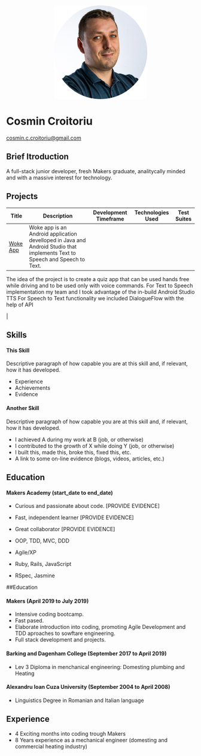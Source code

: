 <p align="center"><img src="./images/photo.png" alt="portrait" width="250"/></p>
     
# Cosmin Croitoriu
cosmin.c.croitoriu@gmail.com


## Brief Itroduction

A full-stack junior developer, fresh Makers graduate, analitycally minded and with a massive interest for technology.  

## Projects
| Title | Description | Development Timeframe | Technologies Used | Test Suites |
| --- | --- | --- | --- | --- |
| [Woke App](https://github.com/mondongos/woke-platypus) | Woke app is an Android application develloped in Java and Android Studio that implements Text to Speech and Speech to Text.
  The idea of the project is to create a quiz app that can be used hands free while driving
and to be used only with voice commands.
  For Text to Speech implementation my team and I took advantage of the in-build Android
Studio TTS
For Speech to Text functionality we included DialogueFlow with the help of API 







|
## Skills

#### This Skill

Descriptive paragraph of how capable you are at this skill and, if relevant, how it has developed.

- Experience
- Achievements
- Evidence

#### Another Skill

Descriptive paragraph of how capable you are at this skill and, if relevant, how it has developed.

- I achieved A during my work at B (job, or otherwise)
- I contributed to the growth of X while doing Y (job, or otherwise)
- I built this, made this, broke this, fixed this, etc.
- A link to some on-line evidence (blogs, videos, articles, etc.)

## Education

#### Makers Academy (start_date to end_date)

- Curious and passionate about code. [PROVIDE EVIDENCE]
- Fast, independent learner [PROVIDE EVIDENCE]
- Great collaborator [PROVIDE EVIDENCE]

- OOP, TDD, MVC, DDD
- Agile/XP
- Ruby, Rails, JavaScript
- RSpec, Jasmine

##Education

#### Makers (April 2019 to July 2019)

- Intensive coding bootcamp.
- Fast pased.
- Elaborate introduction into coding, promoting  Agile Development and TDD aproaches to     sowftare engineering.
- Full stack development and projects. 

#### Barking and Dagenham College (September 2017 to April 2019)
- Lev 3 Diploma in menchanical engineering: Domesting plumbing and Heating

#### Alexandru Ioan Cuza University (September 2004 to April 2008)
- Linguistics Degree in Romanian and Italian language

## Experience
- 4 Exciting months into coding trough Makers
- 8 Years experience as a mechanical engineer (domesting and commercial heating industry) 
